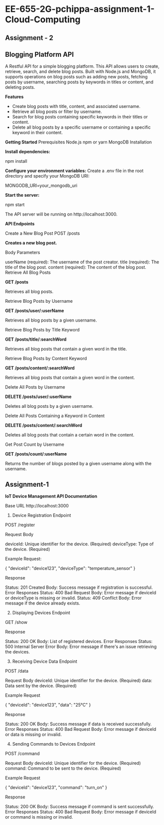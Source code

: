 # EE-655-2G-pchippa-assignment-1-Cloud-Computing

## Assignment - 2
## Blogging Platform API
A Restful API for a simple blogging platform. This API allows users to create, retrieve, search, and delete blog posts. Built with Node.js and MongoDB, it supports operations on blog posts such as adding new posts, fetching posts by username, searching posts by keywords in titles or content, and deleting posts.

**Features**

- Create blog posts with title, content, and associated username.
- Retrieve all blog posts or filter by username.
- Search for blog posts containing specific keywords in their titles or content.
- Delete all blog posts by a specific username or containing a specific keyword in their content.

**Getting Started**
Prerequisites
Node.js
npm or yarn
MongoDB
Installation

**Install dependencies:**

npm install

**Configure your environment variables:**
Create a .env file in the root directory and specify your MongoDB URI:

MONGODB_URI=your_mongodb_uri

**Start the server:**

npm start

The API server will be running on http://localhost:3000.

**API Endpoints**

Create a New Blog Post
POST /posts

**Creates a new blog post.**

Body Parameters

userName (required): The username of the post creator.
title (required): The title of the blog post.
content (required): The content of the blog post.
Retrieve All Blog Posts

**GET /posts**

Retrieves all blog posts.

Retrieve Blog Posts by Username

**GET /posts/user/:userName**

Retrieves all blog posts by a given username.

Retrieve Blog Posts by Title Keyword

**GET /posts/title/:searchWord**

Retrieves all blog posts that contain a given word in the title.

Retrieve Blog Posts by Content Keyword

**GET /posts/content/:searchWord**

Retrieves all blog posts that contain a given word in the content.

Delete All Posts by Username

**DELETE /posts/user/:userName**

Deletes all blog posts by a given username.

Delete All Posts Containing a Keyword in Content

**DELETE /posts/content/:searchWord**

Deletes all blog posts that contain a certain word in the content.

Get Post Count by Username

**GET /posts/count/:userName**

Returns the number of blogs posted by a given username along with the username.

## Assignment-1
**IoT Device Management API Documentation**

Base URL
http://localhost:3000

1. Device Registration
Endpoint

POST /register

Request Body

deviceId: Unique identifier for the device. (Required)
deviceType: Type of the device. (Required)

Example Request:

{
  "deviceId": "device123",
  "deviceType": "temperature_sensor"
}

Response

Status: 201 Created
Body: Success message if registration is successful.
Error Responses
Status: 400 Bad Request
Body: Error message if deviceId or deviceType is missing or invalid.
Status: 409 Conflict
Body: Error message if the device already exists.

2. Displaying Devices
Endpoint

GET /show

Response

Status: 200 OK
Body: List of registered devices.
Error Responses
Status: 500 Internal Server Error
Body: Error message if there's an issue retrieving the devices.

3. Receiving Device Data
Endpoint

POST /data

Request Body
deviceId: Unique identifier for the device. (Required)
data: Data sent by the device. (Required)

Example Request

{
  "deviceId": "device123",
  "data": "25°C"
}

Response

Status: 200 OK
Body: Success message if data is received successfully.
Error Responses
Status: 400 Bad Request
Body: Error message if deviceId or data is missing or invalid.

4. Sending Commands to Devices
Endpoint

POST /command

Request Body
deviceId: Unique identifier for the device. (Required)
command: Command to be sent to the device. (Required)

Example Request

{
  "deviceId": "device123",
  "command": "turn_on"
}

Response

Status: 200 OK
Body: Success message if command is sent successfully.
Error Responses
Status: 400 Bad Request
Body: Error message if deviceId or command is missing or invalid.
